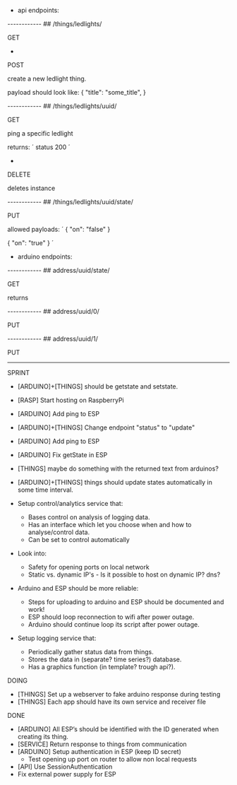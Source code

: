 * api endpoints:

------------ ## /things/ledlights/

GET

-

POST

create a new ledlight thing.

payload should look like:
{
	"title": "some_title",
}

------------ ## /things/ledlights/uuid/

GET

ping a specific ledlight

returns:
´
status 200
´

-

DELETE

deletes instance

------------ ## /things/ledlights/uuid/state/ 

PUT

allowed payloads:
´
{
	"on": "false"
}

{
	"on": "true"
}
´

* arduino endpoints:

------------ ## address/uuid/state/

GET

returns

------------ ## address/uuid/0/

PUT

------------ ## address/uuid/1/

PUT

--------------------------------------------------------------------------------

SPRINT

* [ARDUINO]+[THINGS] should be getstate and setstate.
* [RASP] Start hosting on RaspberryPi
* [ARDUINO] Add ping to ESP
* [ARDUINO]+[THINGS] Change endpoint "status" to "update"
* [ARDUINO] Add ping to ESP
* [ARDUINO] Fix getState in ESP
* [THINGS] maybe do something with the returned text from arduinos?
* [ARDUINO]+[THINGS] things should update states automatically in some time interval.

* Setup control/analytics service that:
    * Bases control on analysis of logging data.
    * Has an interface which let you choose when and how to analyse/control data.
    * Can be set to control automatically
* Look into:
	* Safety for opening ports on local network
	* Static vs. dynamic IP's - Is it possible to host on dynamic IP? dns?
* Arduino and ESP should be more reliable:
	* Steps for uploading to arduino and ESP should be documented and work!
	* ESP should loop reconnection to wifi after power outage.
	* Arduino should continue loop its script after power outage.
* Setup logging service that:
    * Periodically gather status data from things.
    * Stores the data in (separate? time series?) database.
    * Has a graphics function (in template? trough api?).

DOING

* [THINGS] Set up a webserver to fake arduino response during testing
* [THINGS] Each app should have its own service and receiver file

DONE

* [ARDUINO] All ESP’s should be identified with the ID generated when creating its thing.
* [SERVICE] Return response to things from communication
* [ARDUINO] Setup authentication in ESP (keep ID secret)
    * Test opening up port on router to allow non local requests
* [API] Use SessionAuthentication
* Fix external power supply for ESP
